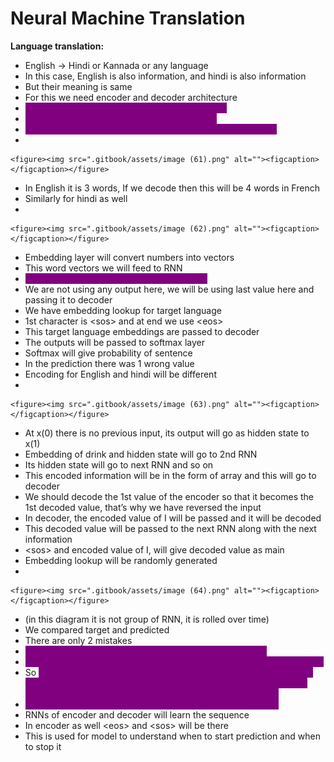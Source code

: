 # Neural Machine Translation

**Language translation:**

* English -> Hindi or Kannada or any language
* In this case, English is also information, and hindi is also information
* But their meaning is same
* For this we need encoder and decoder architecture
* <mark style="color:purple;background-color:purple;">**Encode the English into some numbers/vectors**</mark>
* <mark style="color:purple;background-color:purple;">**And then decode it into some other language**</mark>
* <mark style="color:purple;background-color:purple;">**One to one mapping between the languages is not possible**</mark>
*

    <figure><img src=".gitbook/assets/image (61).png" alt=""><figcaption></figcaption></figure>
* In English it is 3 words, If we decode then this will be 4 words in French
* Similarly for hindi as well
*

    <figure><img src=".gitbook/assets/image (62).png" alt=""><figcaption></figcaption></figure>
* Embedding layer will convert numbers into vectors
* This word vectors we will feed to RNN
* <mark style="color:purple;background-color:purple;">**We have reversed the input sequence here**</mark>
* We are not using any output here, we will be using last value here and passing it to decoder
* We have embedding lookup for target language
* 1st character is \<sos> and at end we use \<eos>
* This target language embeddings are passed to decoder
* The outputs will be passed to softmax layer
* Softmax will give probability of sentence
* In the prediction there was 1 wrong value
* Encoding for English and hindi will be different
*

    <figure><img src=".gitbook/assets/image (63).png" alt=""><figcaption></figcaption></figure>
* At x(0) there is no previous input, its output will go as hidden state to x(1)
* Embedding of drink and hidden state will go to 2nd RNN
* Its hidden state will go to next RNN and so on
* This encoded information will be in the form of array and this will go to decoder
* We should decode the 1st value of the encoder so that it becomes the 1st decoded value, that’s why we have reversed the input
* In decoder, the encoded value of I will be passed and it will be decoded
* This decoded value will be passed to the next RNN along with the next information
* \<sos> and encoded value of I, will give decoded value as main
* Embedding lookup will be randomly generated
*

    <figure><img src=".gitbook/assets/image (64).png" alt=""><figcaption></figcaption></figure>
* (in this diagram it is not group of RNN, it is rolled over time)
* We compared target and predicted
* There are only 2 mistakes
* <mark style="color:purple;background-color:purple;">**During training, we feed ground truth token at each step.**</mark>
* <mark style="color:purple;background-color:purple;">**During inference, we feed predicted token instead of the ground truth.**</mark>
* So <mark style="color:purple;background-color:purple;">**weights of this RNNs will be updated, and the embedding lookup will also be updated and it will backpropagate all the previous RNN and then weights and embedding lookup of encoder as well**</mark>
* <mark style="color:purple;background-color:purple;">**Embedding layer for English as well as hindi will be updated**</mark>
* RNNs of encoder and decoder will learn the sequence
* In encoder as well  \<eos> and \<sos> will be there
* This is used for model to understand when to start prediction and when to stop it
